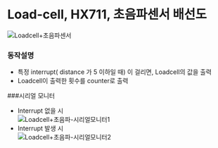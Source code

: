 # Load-cell, HX711, 초음파센서 배선도
![Loadcell+초음파센서](https://user-images.githubusercontent.com/98401825/163320758-00faad97-729f-46c7-a297-e22f8fa73491.png)  

### 동작설명  
* 특정 interrupt( distance 가 5 이하일 때) 이 걸리면, Loadcell의 값을 출력  
* Loadcell이 출력한 횟수를 counter로 출력  

###시리얼 모니터  
* Interrupt 없을 시  
![Loadcell+초음파-시리얼모니터1](https://user-images.githubusercontent.com/98401825/163321689-5ad270e2-554a-489f-a83a-f6c655b9cee1.png)  
* Interrupt 발생 시  
![Loadcell+초음파-시리얼모니터2](https://user-images.githubusercontent.com/98401825/163321733-e4efcfd6-bbbc-451b-bff7-8cf3b0ceedce.png)


 

